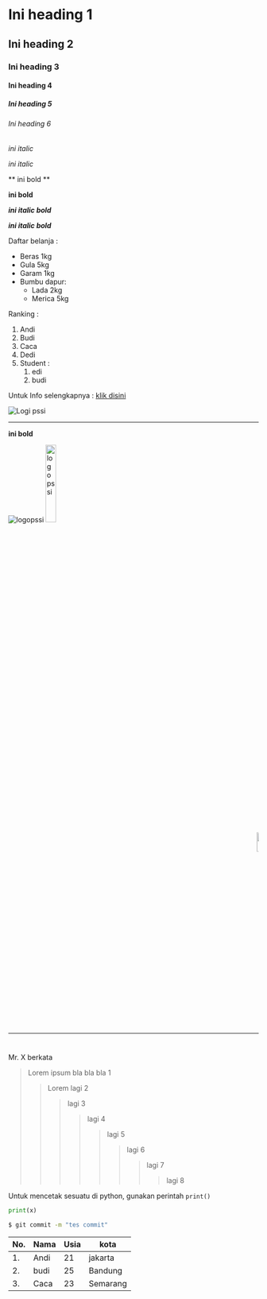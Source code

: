 # Ini heading 1
## Ini heading 2
### Ini heading 3
#### Ini heading 4
##### Ini heading 5
###### Ini heading 6

*ini italic*

_ini italic_

** ini bold **

__ini bold__

__*ini italic bold*__

_**ini italic bold**_

Daftar belanja :
- Beras 1kg
- Gula 5kg
- Garam 1kg
- Bumbu dapur:
    - Lada 2kg
    - Merica 5kg

Ranking :
1. Andi
2. Budi
3. Caca
1. Dedi
5. Student :
    1. edi
    2. budi

Untuk Info selengkapnya :
[klik disini](https://www.google.com)

![Logi pssi](https://upload.wikimedia.org/wikipedia/id/thumb/8/83/Logo_PSSI.png/225px-Logo_PSSI.png)

<hr>

<b>ini bold</b>

<img alt="logopssi" src="https://upload.wikimedia.org/wikipedia/id/thumb/8/83/Logo_PSSI.png/225px-Logo_PSSI.png">

<img alt="logopssi" src="https://upload.wikimedia.org/wikipedia/id/thumb/8/83/Logo_PSSI.png/225px-Logo_PSSI.png" width="20%">

<marquee>
<img alt="logopssi" src="https://upload.wikimedia.org/wikipedia/id/thumb/8/83/Logo_PSSI.png/225px-Logo_PSSI.png" style="width:10%">
</marquee>

<hr>

#

Mr. X berkata
>Lorem ipsum bla bla bla 1
>> Lorem lagi 2
>>> lagi 3
>>>> lagi 4
>>>>> lagi 5
>>>>>> lagi 6
>>>>>>> lagi 7
>>>>>>>> lagi 8

Untuk mencetak sesuatu di python, gunakan perintah `print()`

```python
print(x)
```

```bash
$ git commit -m "tes commit"
```

No. | Nama | Usia | kota
-|-|-|-
1. | Andi | 21 | jakarta
2. | budi | 25 | Bandung
3. | Caca | 23 | Semarang